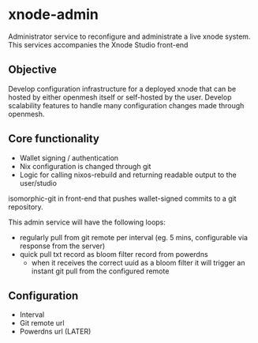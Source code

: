 # xnode-admin
Administrator service to reconfigure and administrate a live xnode system. This services accompanies the Xnode Studio front-end 

## Objective
Develop configuration infrastructure for a deployed xnode that can be hosted by either openmesh itself or self-hosted by the user.
Develop scalability features to handle many configuration changes made through openmesh.

## Core functionality
* Wallet signing / authentication
* Nix configuration is changed through git 
* Logic for calling nixos-rebuild and returning readable output to the user/studio

isomorphic-git in front-end that pushes wallet-signed commits to a git repository.

This admin service will have the following loops:
* regularly pull from git remote per interval (eg. 5 mins, configurable via response from the server)
* quick pull txt record as bloom filter record from powerdns 
    * when it receives the correct uuid as a bloom filter it will trigger an instant git pull from the configured remote

## Configuration
* Interval
* Git remote url
* Powerdns url (LATER)